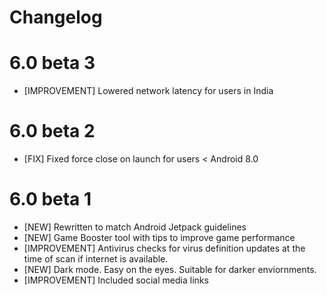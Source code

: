 # Changelog

# 6.0 beta 3

- [IMPROVEMENT] Lowered network latency for users in India

# 6.0 beta 2

- [FIX] Fixed force close on launch for users < Android 8.0

# 6.0 beta 1

- [NEW] Rewritten to match Android Jetpack guidelines
- [NEW] Game Booster tool with tips to improve game performance
- [IMPROVEMENT] Antivirus checks for virus definition updates at the time of scan if internet is available.
- [NEW] Dark mode. Easy on the eyes. Suitable for darker enviornments.
- [IMPROVEMENT] Included social media links




